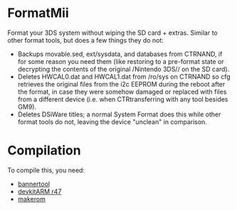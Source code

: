 # FormatMii
Format your 3DS system without wiping the SD card + extras. Similar to other format tools, but does a few things they do not:

* Backups movable.sed, ext/sysdata, and databases from CTRNAND, if for some reason you need them (like restoring to a pre-format state or decrypting the contents of the original /Nintendo 3DS/<id0>/<id1> on the SD card).   
* Deletes HWCAL0.dat and HWCAL1.dat from /ro/sys on CTRNAND so cfg retrieves the original files from the i2c EEPROM during the reboot after the format, in case they were somehow damaged or replaced with files from a different device (i.e. when CTRtransferring with any tool besides GM9).
* Deletes DSiWare titles; a normal System Format does this while other format tools do not, leaving the device "unclean" in comparison.

# Compilation
To compile this, you need:
* [bannertool](https://github.com/Steveice10/buildtools/tree/master/3ds)
* [devkitARM r47](https://sourceforge.net/projects/devkitpro/)
* [makerom](https://github.com/Steveice10/buildtools/tree/master/3ds)
